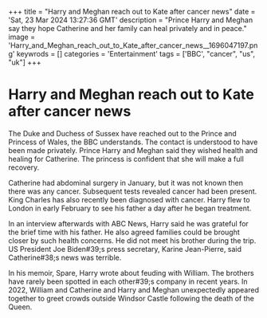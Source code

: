 +++
title = "Harry and Meghan reach out to Kate after cancer news"
date = 'Sat, 23 Mar 2024 13:27:36 GMT'
description = "Prince Harry and Meghan say they hope Catherine and her family can heal privately and in peace."
image = 'Harry_and_Meghan_reach_out_to_Kate_after_cancer_news__1696047197.png'
keywrods =  []
categories = 'Entertainment'
tags = ['BBC', "cancer", "us", "uk"]
+++

# Harry and Meghan reach out to Kate after cancer news

The Duke and Duchess of Sussex have reached out to the Prince and Princess of Wales, the BBC understands.
The contact is understood to have been made privately.
Prince Harry and Meghan said they wished health and healing for Catherine.
The princess is confident that she will make a full recovery.

Catherine had abdominal surgery in January, but it was not known then there was any cancer.
Subsequent tests revealed cancer had been present.
King Charles has also recently been diagnosed with cancer.
Harry flew to London in early February to see his father a day after he began treatment.

In an interview afterwards with ABC News, Harry said he was grateful for the brief time with his father.
He also agreed families could be brought closer by such health concerns.
He did not meet his brother during the trip.
US President Joe Biden<bb>#39;s press secretary, Karine Jean-Pierre, said Catherine<bb>#38;s news was terrible.

In his memoir, Spare, Harry wrote about feuding with William.
The brothers have rarely been spotted in each other<bb>#39;s company in recent years.
In 2022, William and Catherine and Harry and Meghan unexpectedly appeared together to greet crowds outside Windsor Castle following the death of the Queen.



